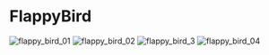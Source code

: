 # FlappyBird

![flappy_bird_01](https://user-images.githubusercontent.com/29502126/64937604-aa03de00-d80f-11e9-999c-0875652c6f79.png)
![flappy_bird_02](https://user-images.githubusercontent.com/29502126/64937605-ac663800-d80f-11e9-81ae-d46f3ed734ae.png)
![flappy_bird_3](https://user-images.githubusercontent.com/29502126/64937607-ae2ffb80-d80f-11e9-823f-b1aaaad52d49.png)
![flappy_bird_04](https://user-images.githubusercontent.com/29502126/64937610-b0925580-d80f-11e9-9bc3-73ac975b37c8.png)
